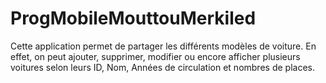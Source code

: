 # ProgMobileMouttouMerkiled
Cette application permet de partager les différents modèles de voiture. En effet, on peut ajouter, supprimer, modifier ou encore afficher plusieurs voitures selon leurs ID, Nom, Années de circulation et nombres de places.
